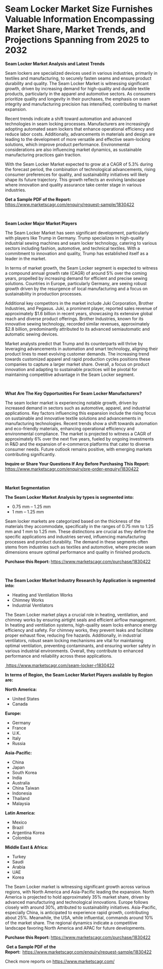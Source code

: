<p><h1>Seam Locker Market Size Furnishes Valuable Information Encompassing Market Share, Market Trends, and Projections Spanning from 2025 to 2032</h1></p><p><strong>Seam Locker Market Analysis and Latest Trends</strong></p>
<p><p>Seam lockers are specialized devices used in various industries, primarily in textiles and manufacturing, to securely fasten seams and ensure product durability and quality. The Seam Locker Market is witnessing significant growth, driven by increasing demand for high-quality and durable textile products, particularly in the apparel and automotive sectors. As consumers prioritize quality and longevity in their purchases, the emphasis on seam integrity and manufacturing precision has intensified, contributing to market expansion.</p><p>Recent trends indicate a shift toward automation and advanced technologies in seam locking processes. Manufacturers are increasingly adopting automated seam lockers that enhance operational efficiency and reduce labor costs. Additionally, advancements in materials and design are leading to the development of more versatile and effective seam-locking solutions, which improve product performance. Environmental considerations are also influencing market dynamics, as sustainable manufacturing practices gain traction. </p><p>With the Seam Locker Market expected to grow at a CAGR of 5.3% during the forecast period, the combination of technological advancements, rising consumer preferences for quality, and sustainability initiatives will likely shape its future trajectory. This growth reflects an evolving landscape where innovation and quality assurance take center stage in various industries.</p></p>
<p><strong>Get a Sample PDF of the Report:&nbsp;</strong> <a href="https://www.marketscagr.com/enquiry/request-sample/1830422?utm_campaign=2276&utm_medium=2&utm_source=Github&utm_content=ia&utm_term=19022025&utm_id=seam-locker">https://www.marketscagr.com/enquiry/request-sample/1830422</a></p>
<p>&nbsp;</p>
<p><strong>Seam Locker Major Market Players</strong></p>
<p><p>The Seam Locker Market has seen significant development, particularly with players like Trump in Germany. Trump specializes in high-quality industrial sewing machines and seam locker technology, catering to various sectors including fashion, automotive, and technical textiles. With a commitment to innovation and quality, Trump has established itself as a leader in the market.</p><p>In terms of market growth, the Seam Locker segment is expected to witness a compound annual growth rate (CAGR) of around 5% over the coming years, propelled by increasing demand for efficient and precise sewing solutions. Countries in Europe, particularly Germany, are seeing robust growth driven by the resurgence of local manufacturing and a focus on sustainability in production processes.</p><p>Additional key competitors in the market include Juki Corporation, Brother Industries, and Pegasus. Juki, a prominent player, reported sales revenue of approximately $1.6 billion in recent years, showcasing its extensive global reach and diverse product offerings. Brother Industries, known for its innovative sewing technology, recorded similar revenues, approximately $2.8 billion, predominantly attributed to its advanced semiautomatic and automatic sewing devices.</p><p>Market analysts predict that Trump and its counterparts will thrive by leveraging advancements in automation and smart technology, aligning their product lines to meet evolving customer demands. The increasing trend towards customized apparel and rapid production cycles positions these companies to capture a larger market share. Overall, a focus on product innovation and adapting to sustainable practices will be pivotal for maintaining competitive advantage in the Seam Locker segment.</p></p>
<p>&nbsp;</p>
<p><strong>What Are The Key Opportunities For Seam Locker Manufacturers?</strong></p>
<p><p>The seam locker market is experiencing notable growth, driven by increased demand in sectors such as automotive, apparel, and industrial applications. Key factors influencing this expansion include the rising focus on sustainable and innovative textile solutions and advancements in manufacturing technologies. Recent trends show a shift towards automation and eco-friendly materials, enhancing operational efficiency and environmental compliance. The market is projected to witness a CAGR of approximately 6% over the next five years, fueled by ongoing investments in R&D and the expansion of e-commerce platforms that cater to diverse consumer needs. Future outlook remains positive, with emerging markets contributing significantly.</p></p>
<p><strong>Inquire or Share Your Questions If Any Before Purchasing This Report:</strong> <a href="https://www.marketscagr.com/enquiry/pre-order-enquiry/1830422?utm_campaign=2276&utm_medium=2&utm_source=Github&utm_content=ia&utm_term=19022025&utm_id=seam-locker">https://www.marketscagr.com/enquiry/pre-order-enquiry/1830422</a></p>
<p>&nbsp;</p>
<p><strong>Market Segmentation</strong></p>
<p><strong>The Seam Locker Market Analysis by types is segmented into:</strong></p>
<p><ul><li>0.75 mm – 1.25 mm</li><li>1 mm – 1.25 mm</li></ul></p>
<p><p>Seam locker markets are categorized based on the thickness of the materials they accommodate, specifically in the ranges of 0.75 mm to 1.25 mm and 1 mm to 1.25 mm. These distinctions are crucial as they define the specific applications and industries served, influencing manufacturing processes and product durability. The demand in these segments often stems from industries such as textiles and automotive, where precise seam dimensions ensure optimal performance and quality in finished products.</p></p>
<p><strong>Purchase this Report:&nbsp;</strong><a href="https://www.marketscagr.com/purchase/1830422?utm_campaign=2276&utm_medium=2&utm_source=Github&utm_content=ia&utm_term=19022025&utm_id=seam-locker">https://www.marketscagr.com/purchase/1830422</a></p>
<p>&nbsp;</p>
<p><strong>The Seam Locker Market Industry Research by Application is segmented into:</strong></p>
<p><ul><li>Heating and Ventilation Works</li><li>Chimney Works</li><li>Industrial Ventilators</li></ul></p>
<p><p>The Seam Locker market plays a crucial role in heating, ventilation, and chimney works by ensuring airtight seals and efficient airflow management. In heating and ventilation systems, high-quality seam locks enhance energy efficiency and safety. For chimney works, they prevent leaks and facilitate proper exhaust flow, reducing fire hazards. Additionally, in industrial ventilators, robust seam locking mechanisms are vital for maintaining optimal ventilation, preventing contaminants, and ensuring worker safety in various industrial environments. Overall, they contribute to enhanced performance and reliability across these applications.</p></p>
<p><a href="https://www.marketscagr.com/seam-locker-r1830422?utm_campaign=2276&utm_medium=2&utm_source=Github&utm_content=ia&utm_term=19022025&utm_id=seam-locker">&nbsp;https://www.marketscagr.com/seam-locker-r1830422</a></p>
<p><strong>In terms of Region, the Seam Locker Market Players available by Region are:</strong></p>
<p>
    <p> <strong> North America: </strong>
        <ul>
            <li>United States</li>
            <li>Canada</li>
        </ul>
        </p> 
    <p> <strong> Europe: </strong>
        <ul>
            <li>Germany</li>
            <li>France</li>
            <li>U.K.</li>
            <li>Italy</li>
            <li>Russia</li>
        </ul>
        </p> 
    <p> <strong> Asia-Pacific: </strong>
        <ul>
            <li>China</li>
            <li>Japan</li>
            <li>South Korea</li>
            <li>India</li>
            <li>Australia</li>
            <li>China Taiwan</li>
            <li>Indonesia</li>
            <li>Thailand</li>
            <li>Malaysia</li>
        </ul>
        </p> 
    <p> <strong> Latin America: </strong>
        <ul>
            <li>Mexico</li>
            <li>Brazil</li>
            <li>Argentina Korea</li>
            <li>Colombia</li>
        </ul>
        </p> 
    <p> <strong> Middle East & Africa: </strong>
        <ul>
            <li>Turkey</li>
            <li>Saudi</li>
            <li>Arabia</li>
            <li>UAE</li>
            <li>Korea</li>
        </ul>
    </p>
    </p>
<p><p>The Seam Locker market is witnessing significant growth across various regions, with North America and Asia-Pacific leading the expansion. North America is projected to hold approximately 35% market share, driven by advanced manufacturing and technological innovations. Europe follows closely with around 30%, attributed to sustainability initiatives. Asia-Pacific, especially China, is anticipated to experience rapid growth, contributing about 25%. Meanwhile, the USA, while influential, commands around 10% of the market share. The regional dynamics indicate a competitive landscape favoring North America and APAC for future developments.</p></p>
<p><strong>Purchase this Report: </strong><a href="https://www.marketscagr.com/purchase/1830422?utm_campaign=2276&utm_medium=2&utm_source=Github&utm_content=ia&utm_term=19022025&utm_id=seam-locker">https://www.marketscagr.com/purchase/1830422</a></p>
<p>&nbsp;<strong>Get a Sample PDF of the Report:&nbsp;&nbsp;</strong><a href="https://www.marketscagr.com/enquiry/request-sample/1830422?utm_campaign=2276&utm_medium=2&utm_source=Github&utm_content=ia&utm_term=19022025&utm_id=seam-locker">https://www.marketscagr.com/enquiry/request-sample/1830422</a></p>
<p><strong></strong></p>
<p>Check more reports on <a href="https://www.marketscagr.com/?utm_campaign=2276&utm_medium=2&utm_source=Github&utm_content=ia&utm_term=19022025&utm_id=seam-locker">https://www.marketscagr.com/</a></p>